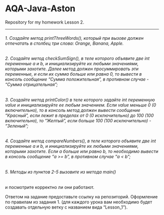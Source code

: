 # AQA-Java-Aston
Repository for my homework Lesson 2.
____

###### 1. Создайте метод printThreeWords(), который при вызове должен отпечатать в столбец три слова: Orange, Banana, Apple.

###### 2. Создайте метод checkSumSign(), в теле которого объявите две int переменные a и b, и инициализируйте их любыми значениями, которыми захотите. Далее метод должен просуммировать эти переменные, и если их сумма больше или равна 0, то вывести в консоль сообщение “Сумма положительная”, в противном случае - “Сумма отрицательная”;

###### 3. Создайте метод printColor() в теле которого задайте int переменную value и инициализируйте ее любым значением. Если value меньше 0 (0 включительно), то в консоль метод должен вывести сообщение “Красный”, если лежит в пределах от 0 (0 исключительно) до 100 (100 включительно), то “Желтый”, если больше 100 (100 исключительно) - “Зеленый”;

###### 4. Создайте метод compareNumbers(), в теле которого объявите две int переменные a и b, и инициализируйте их любыми значениями, которыми захотите. Если a больше или равно b, то необходимо вывести в консоль сообщение “a >= b”, в противном случае “a < b”;

###### 5. Методы из пунктов 2-5 вызовите из метода main()
и посмотрите корректно ли они работают.

Ответом на задание предоставьте ссылку на репозиторий. Оформление по правилам из задания 1. (для каждого урока вам необходимо будет создавать отдельную ветку с названием вида “Lesson_1”).

